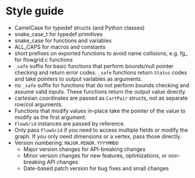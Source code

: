 # Style guide
* CamelCase for typedef structs (and Python classes)
* snake_case_t for typedef primitives
* snake_case for functions and variables
* ALL_CAPS for macros and constants
* short prefixes on exported functions to avoid name collisions, e.g. fg_ for flowgrid.c functions
* `_safe` suffix for basic functions that perform bounds/null pointer checking and return error codes. `_safe` functions return `Status` codes and take pointers to output variables as arguments.
* no `_safe` suffix for functions that do not perform bounds checking and assume valid inputs. These functions return the output value directly.
* cartesian coordinates are passed as `CartPair` structs, not as separate row/col arguments.
* Functions that modify values in-place take the pointer of the value to modify as the first argument.
* `FlowGrid` instances are passed by reference.
* Only pass `FlowGrid` if you need to access multiple fields or modify the graph. If you only need dimensions or a vertex, pass those directly.
* Version numbering: `MAJOR.MINOR.YYYYMMDD`
  * Major version changes for API-breaking changes
  * Minor version changes for new features, optimizations, or non-breaking API changes
  * Date-based patch version for bug fixes and small changes